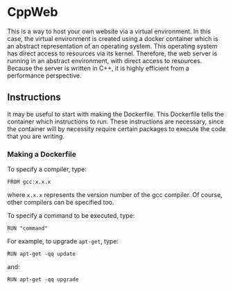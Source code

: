 # CppWeb

This is a way to host your own website via a virtual environment. In this case,
the virtual environment is created using a docker container which is an
abstract representation of an operating system. This operating system
has direct access to resources via its kernel.
Therefore, the web server is running in an abstract environment, with direct
access to resources. Because the server is written in C++, it is highly efficient from a performance perspective.


## Instructions
It may be useful to start with making the Dockerfile.
This Dockerfile tells the container which instructions to
run. These instructions are necessary, since the container
will by necessity require certain packages to execute the
code that you are writing.

### Making a Dockerfile 
 To specify a compiler, type:

```FROM gcc:x.x.x ```

where ```x.x.x``` represents the version number of the gcc compiler. Of course, other compilers can be specified too.

To specify a command to be executed, type:

```RUN "command" ```

For example, to upgrade ```apt-get```, type:

```RUN apt-get -qq update```

and:

```RUN apt-get -qq upgrade```
